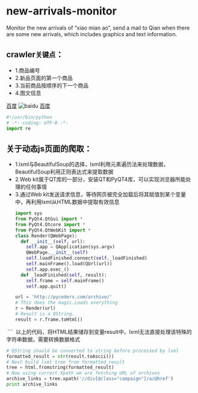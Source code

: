 # new-arrivals-monitor
Monitor the new arrivals of “xiao mian ao”, send a mail to Qian when there are some new arrivals, which includes graphics and text information.

## crawler`关键点`：
* 1.商品编号
* 2.新品页面的第一个商品
* 3.当前商品按顺序的下一个商品
* 4.图文信息

[百度](https://www.baidu.com "baidu")
![baidu](http://www.baidu.com/img/bdlogo.gif "百度logo")
[百度](https://www.baidu.com "baidu")

```python
#!/usr/bin/python
# -*- coding: UTF-8 -*-
import re
```
## 关于动态js页面的爬取：
* 1.lxml与BeautifulSoup的选择，lxml利用元素遍历法来处理数据，BeautifulSoup利用正则表达式来提取数据
* 2.Web kit属于QT库的一部分，安装QT和PyQT4库，可以实现浏览器所能处理的任何事情
* 3.通过Web kit发送请求信息，等待网页被完全加载后将其赋值到某个变量中，再利用lxml从HTML数据中提取有效信息
  ```python
  import sys
  from PyQt4.QtGui import *
  from PyQt4.Qtcore import *
  from PyQt4.QtWebKit import *
  class Render(QWebPage):
    def __init__(self, url):
      self.app = QApplication(sys.argv)
      QWebPage.__init__(self)
      self.loadFinished.connect(self._loadFinished)
      self.mainFrame().load(QUrl(url))
      self.app.exec_()
    def _loadFinished(self, result):
      self.frame = self.mainFrame()
      self.app.quit()
  ```
  ```python
  url = 'http://pycoders.com/archive/'
  # This does the magic.Loads everything
  r = Render(url)
  # Result is a QString.
  result = r.frame.toHtml()
  ```
  以上的代码，将HTML结果储存到变量result中，lxml无法直接处理该特殊的字符串数据，需要转换数据格式
  ```python
  # QString should be converted to string before processed by lxml
  formatted_result = str(result.toAscii())
  # Next build lxml tree from formatted_result
  tree = html.fromstring(formatted_result)
  # Now using correct Xpath we are fetching URL of archives
  archive_links = tree.xpath('//div[@class="campaign"]/a/@href')
  print archive_links
  ```
